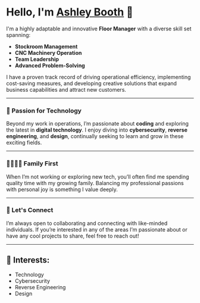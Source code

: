 # Hello, I'm [Ashley Booth](https://ashley-booth.com) 👋

I'm a highly adaptable and innovative **Floor Manager** with a diverse skill set spanning:

- **Stockroom Management**
- **CNC Machinery Operation**
- **Team Leadership**
- **Advanced Problem-Solving**

I have a proven track record of driving operational efficiency, implementing cost-saving measures, and developing creative solutions that expand business capabilities and attract new customers.

---

### 🔧 Passion for Technology

Beyond my work in operations, I’m passionate about **coding** and exploring the latest in **digital technology**. I enjoy diving into **cybersecurity**, **reverse engineering**, and **design**, continually seeking to learn and grow in these exciting fields.

---

### 👨‍👩‍👧‍👦 Family First

When I’m not working or exploring new tech, you’ll often find me spending quality time with my growing family. Balancing my professional passions with personal joy is something I value deeply.

---

### 💬 Let's Connect

I’m always open to collaborating and connecting with like-minded individuals. If you’re interested in any of the areas I’m passionate about or have any cool projects to share, feel free to reach out!

---

## 🔗 **Interests**:
- Technology
- Cybersecurity
- Reverse Engineering
- Design
